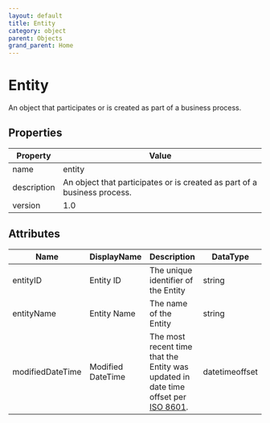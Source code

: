 ```yaml
---
layout: default
title: Entity 
category: object
parent: Objects
grand_parent: Home
---
```


# Entity

An object that participates or is created as part of a business process. 

## Properties

| Property    | Value                                                        |
| ----------- | ------------------------------------------------------------ |
| name        | entity                                                       |
| description | An object that participates or is created as part of a business process. |
| version     | 1.0                                                          |

## Attributes 

| Name       | DisplayName | Description                         | DataType | Required? | isNullable |
| ---------- | ----------- | ----------------------------------- | -------- | --------- | ---------- |
| entityID   | Entity ID   | The unique identifier of the Entity | string   | yes       | false      |
| entityName | Entity Name | The name of the Entity              | string   | yes       | false      |
| modifiedDateTime| Modified DateTime | The most recent time that the Entity was updated in date time offset per [ISO 8601](https://www.wikipedia.org/wiki/ISO_8601).     | datetimeoffset | no      | true   |

